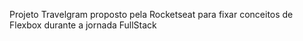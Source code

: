 Projeto Travelgram proposto pela Rocketseat para fixar conceitos de Flexbox durante a jornada FullStack